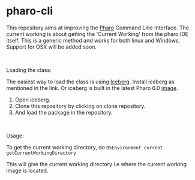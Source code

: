 # pharo-cli

<p>This repository aims at improving the <a href="http://pharo.org">Pharo</a>&nbsp;Command Line Interface. The current working is about getting the 'Current Working' from the pharo IDE itself. This is a generic method and works for both linux and Windows. Support for OSX will be added soon.&nbsp;</p>
<p>&nbsp;</p>
<p>Loading the class:</p>
<p>The easiest way to load the class is using&nbsp;<a href="https://github.com/pharo-vcs/iceberg/">Iceberg</a>. Install iceberg as mentioned in the link. Or iceberg is built in the latest Pharo 6.0 <a href="http://files.pharo.org/image/60/latest.zip">image</a>.&nbsp;</p>
<ol>
<li>Open iceberg.</li>
<li>Clone this repository by clicking on clone repository.</li>
<li>And load the package in the repository.</li>
</ol>
<p>&nbsp;</p>
<p>Usage:</p>
<p>To get the current working directory, do <code>OSEnvironment current getCurrentWorkingDirectory</code></p>
<p>This will give the current working directory i.e where the current working image is located.&nbsp;</p>

